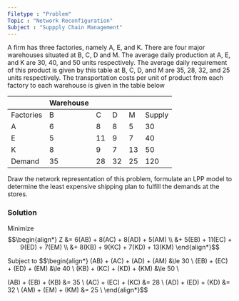 ```yaml
---
Filetype : "Problem"
Topic : "Network Reconfiguration"
Subject : "Suppply Chain Management"
---
```

A firm has three factories, namely A, E, and K. There are four major warehouses situated at B, C, D and M. The average daily production at A, E, and K are 30, 40, and 50 units respectively. The average daily requirement of this product is given by this table at B, C, D, and M are 35, 28, 32, and 25 units respectively. The transportation costs per unit of product from each factory to each warehouse is given in the table below

|           | Warehouse |     |     |     |        |
| --------- | --------- | --- | --- | --- | ------ |
| Factories | B         | C   | D   | M   | Supply |
| A         | 6         | 8   | 8   | 5   | 30     |
| E         | 5         | 11  | 9   | 7   | 40     |
| K         | 8         | 9   | 7   | 13  | 50     |
| Demand    | 35        | 28  | 32  | 25  | 120    |

Draw the network representation of this problem, formulate an LPP model to determine the least expensive shipping plan to fulfill the demands at the stores.

### Solution
Minimize 
  $$\begin{align*}
  Z &= 6(AB) + 8(AC) + 8(AD) + 5(AM) \\
    &+ 5(EB) + 11(EC) + 9(ED) + 7(EM) \\
    &+ 8(KB) + 9(KC) + 7(KD) + 13(KM)
  \end{align*}$$

Subject  to
  $$\begin{align*}
  (AB) + (AC) + (AD) + (AM) &\le 30 \\
  (EB) + (EC) + (ED) + (EM) &\le 40 \\
  (KB) + (KC) + (KD) + (KM) &\le 50 \\
  
  (AB) + (EB) + (KB) &= 35 \\
  (AC) + (EC) + (KC) &= 28 \\
  (AD) + (ED) + (KD) &= 32 \\
  (AM) + (EM) + (KM) &= 25 \\
  \end{align*}$$

